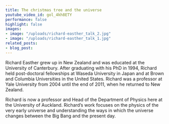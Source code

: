 ```yaml
---
title: The christmas tree and the universe
youtube_video_id: gol_4kh8ETY
performance: false
highlight: false
images:
- image: "/uploads/richard-easther_talk_2.jpg"
- image: "/uploads/richard-easther_talk_1.jpg"
related_posts:
- blog_post: 
---
```


Richard Easther grew up in New Zealand and was educated at the University of Canterbury. After graduating with his PhD in 1994, Richard held post-doctoral fellowships at Waseda University in Japan and at Brown and Columbia Universities in the United States. Richard was a professor at Yale University from 2004 until the end of 2011, when he returned to New Zealand.

Richard is now a professor and Head of the Department of Physics here at the University of Auckland. Richard’s work focuses on the physics of the very early universe and understanding the ways in which the universe changes between the Big Bang and the present day.
